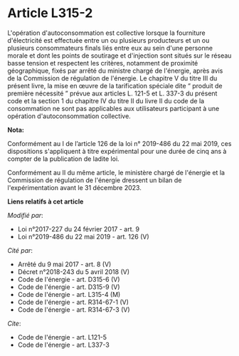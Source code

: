 # Article L315-2

L'opération d'autoconsommation est collective lorsque la fourniture d'électricité est effectuée entre un ou plusieurs
producteurs et un ou plusieurs consommateurs finals liés entre eux au sein d'une personne morale et dont les points de
soutirage et d'injection sont situés sur le réseau basse tension et respectent les critères, notamment de proximité
géographique, fixés par arrêté du ministre chargé de l'énergie, après avis de la Commission de régulation de l'énergie. Le
chapitre V du titre III du présent livre, la mise en œuvre de la tarification spéciale dite “ produit de première nécessité ”
prévue aux articles L. 121-5 et L. 337-3 du présent code et la section 1 du chapitre IV du titre II du livre II du code de la
consommation ne sont pas applicables aux utilisateurs participant à une opération d'autoconsommation collective.

**Nota:**

Conformément au I de l’article 126 de la loi n° 2019-486 du 22 mai 2019, ces dispositions s'appliquent à titre expérimental
pour une durée de cinq ans à compter de la publication de ladite loi.

Conformément au II du même article, le ministère chargé de l'énergie et la Commission de régulation de l'énergie dressent un
bilan de l'expérimentation avant le 31 décembre 2023.

**Liens relatifs à cet article**

_Modifié par_:

  - Loi n°2017-227 du 24 février 2017 - art. 9
  - Loi n°2019-486 du 22 mai 2019 - art. 126 (V)

_Cité par_:

  - Arrêté du 9 mai 2017 - art. 8 (V)
  - Décret n°2018-243 du 5 avril 2018 (V)
  - Code de l'énergie - art. D315-6 (V)
  - Code de l'énergie - art. D315-9 (V)
  - Code de l'énergie - art. L315-4 (M)
  - Code de l'énergie - art. R314-67-1 (V)
  - Code de l'énergie - art. R314-67-3 (V)

_Cite_:

  - Code de l'énergie - art. L121-5
  - Code de l'énergie - art. L337-3
